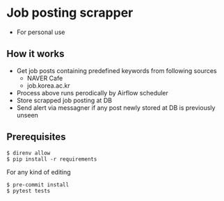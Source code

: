 # Job posting scrapper
- For personal use

## How it works
- Get job posts containing predefined keywords from following sources
    - NAVER Cafe
    - job.korea.ac.kr
- Process above runs perodically by Airflow scheduler
- Store scrapped job posting at DB
- Send alert via messagner if any post newly stored at DB is previously unseen

## Prerequisites

```
$ direnv allow
$ pip install -r requirements
```

For any kind of editing
```
$ pre-commit install 
$ pytest tests
```



